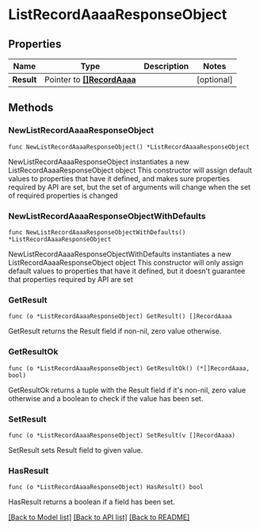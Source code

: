 # ListRecordAaaaResponseObject

## Properties

Name | Type | Description | Notes
------------ | ------------- | ------------- | -------------
**Result** | Pointer to [**[]RecordAaaa**](RecordAaaa.md) |  | [optional] 

## Methods

### NewListRecordAaaaResponseObject

`func NewListRecordAaaaResponseObject() *ListRecordAaaaResponseObject`

NewListRecordAaaaResponseObject instantiates a new ListRecordAaaaResponseObject object
This constructor will assign default values to properties that have it defined,
and makes sure properties required by API are set, but the set of arguments
will change when the set of required properties is changed

### NewListRecordAaaaResponseObjectWithDefaults

`func NewListRecordAaaaResponseObjectWithDefaults() *ListRecordAaaaResponseObject`

NewListRecordAaaaResponseObjectWithDefaults instantiates a new ListRecordAaaaResponseObject object
This constructor will only assign default values to properties that have it defined,
but it doesn't guarantee that properties required by API are set

### GetResult

`func (o *ListRecordAaaaResponseObject) GetResult() []RecordAaaa`

GetResult returns the Result field if non-nil, zero value otherwise.

### GetResultOk

`func (o *ListRecordAaaaResponseObject) GetResultOk() (*[]RecordAaaa, bool)`

GetResultOk returns a tuple with the Result field if it's non-nil, zero value otherwise
and a boolean to check if the value has been set.

### SetResult

`func (o *ListRecordAaaaResponseObject) SetResult(v []RecordAaaa)`

SetResult sets Result field to given value.

### HasResult

`func (o *ListRecordAaaaResponseObject) HasResult() bool`

HasResult returns a boolean if a field has been set.


[[Back to Model list]](../README.md#documentation-for-models) [[Back to API list]](../README.md#documentation-for-api-endpoints) [[Back to README]](../README.md)


